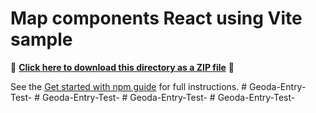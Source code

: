 # Map components React using Vite sample

📁 **[Click here to download this directory as a ZIP file](https://esri.github.io/jsapi-resources/zips/map-component-sample-react.zip)** 📁

See the [Get started with npm guide](https://developers.arcgis.com/javascript/latest/get-started/#npm) for full instructions.
#   G e o d a - E n t r y - T e s t -  
 #   G e o d a - E n t r y - T e s t -  
 #   G e o d a - E n t r y - T e s t -  
 #   G e o d a - E n t r y - T e s t -  
 